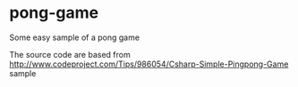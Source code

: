 # pong-game
Some easy sample of a pong game

The source code are based from http://www.codeproject.com/Tips/986054/Csharp-Simple-Pingpong-Game sample
